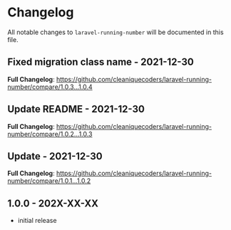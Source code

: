 # Changelog

All notable changes to `laravel-running-number` will be documented in this file.

## Fixed migration class name - 2021-12-30

**Full Changelog**: https://github.com/cleaniquecoders/laravel-running-number/compare/1.0.3...1.0.4

## Update README - 2021-12-30

**Full Changelog**: https://github.com/cleaniquecoders/laravel-running-number/compare/1.0.2...1.0.3

## Update - 2021-12-30

**Full Changelog**: https://github.com/cleaniquecoders/laravel-running-number/compare/1.0.1...1.0.2

## 1.0.0 - 202X-XX-XX

- initial release
